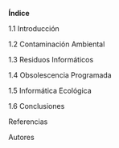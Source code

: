 **Índice**

1.1 Introducción

1.2 Contaminación Ambiental 

1.3 Residuos Informáticos

1.4 Obsolescencia Programada

1.5 Informática Ecológica

1.6 Conclusiones

Referencias

Autores

